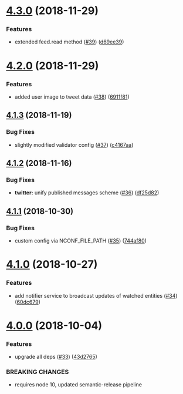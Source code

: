 # [4.3.0](https://github.com/makeomatic/mservice-social.git/compare/v4.2.0...v4.3.0) (2018-11-29)


### Features

* extended feed.read method ([#39](https://github.com/makeomatic/mservice-social.git/issues/39)) ([d69ee39](https://github.com/makeomatic/mservice-social.git/commit/d69ee39))

# [4.2.0](https://github.com/makeomatic/mservice-social.git/compare/v4.1.3...v4.2.0) (2018-11-29)


### Features

* added user image to tweet data ([#38](https://github.com/makeomatic/mservice-social.git/issues/38)) ([6911f81](https://github.com/makeomatic/mservice-social.git/commit/6911f81))

## [4.1.3](https://github.com/makeomatic/mservice-social.git/compare/v4.1.2...v4.1.3) (2018-11-19)


### Bug Fixes

* slightly modified validator config ([#37](https://github.com/makeomatic/mservice-social.git/issues/37)) ([c4167aa](https://github.com/makeomatic/mservice-social.git/commit/c4167aa))

## [4.1.2](https://github.com/makeomatic/mservice-social.git/compare/v4.1.1...v4.1.2) (2018-11-16)


### Bug Fixes

* **twitter:** unify published messages scheme ([#36](https://github.com/makeomatic/mservice-social.git/issues/36)) ([df25d82](https://github.com/makeomatic/mservice-social.git/commit/df25d82))

## [4.1.1](https://github.com/makeomatic/mservice-social.git/compare/v4.1.0...v4.1.1) (2018-10-30)


### Bug Fixes

* custom config via NCONF_FILE_PATH ([#35](https://github.com/makeomatic/mservice-social.git/issues/35)) ([744af80](https://github.com/makeomatic/mservice-social.git/commit/744af80))

# [4.1.0](https://github.com/makeomatic/mservice-social/compare/v4.0.0...v4.1.0) (2018-10-27)


### Features

* add notifier service to broadcast updates of watched entities ([#34](https://github.com/makeomatic/mservice-social/issues/34)) ([60dc679](https://github.com/makeomatic/mservice-social/commit/60dc679))

# [4.0.0](https://github.com/makeomatic/mservice-social/compare/v3.2.0...v4.0.0) (2018-10-04)


### Features

* upgrade all deps ([#33](https://github.com/makeomatic/mservice-social/issues/33)) ([43d2765](https://github.com/makeomatic/mservice-social/commit/43d2765))


### BREAKING CHANGES

* requires node 10, updated semantic-release pipeline
